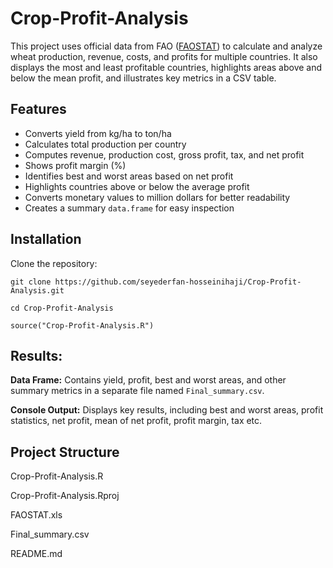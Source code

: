 # Crop-Profit-Analysis

This project uses official data from FAO ([FAOSTAT](https://www.fao.org/faostat/en/#data/QCL)) to calculate and analyze wheat production, revenue, costs, and profits for multiple countries. It also displays the most and least profitable countries, highlights areas above and below the mean profit, and illustrates key metrics in a CSV table.

## Features

-   Converts yield from kg/ha to ton/ha
-   Calculates total production per country
-   Computes revenue, production cost, gross profit, tax, and net profit
-   Shows profit margin (%)
-   Identifies best and worst areas based on net profit
-   Highlights countries above or below the average profit
-   Converts monetary values to million dollars for better readability
-   Creates a summary `data.frame` for easy inspection

## Installation

Clone the repository:

`git clone https://github.com/seyederfan-hosseinihaji/Crop-Profit-Analysis.git`

`cd Crop-Profit-Analysis`

`source("Crop-Profit-Analysis.R")`

## Results:

**Data Frame:** Contains yield, profit, best and worst areas, and other summary metrics in a separate file named `Final_summary.csv`.

**Console Output:** Displays key results, including best and worst areas, profit statistics, net profit, mean of net profit, profit margin, tax etc.

## Project Structure

Crop-Profit-Analysis.R

Crop-Profit-Analysis.Rproj

FAOSTAT.xls

Final_summary.csv

README.md
